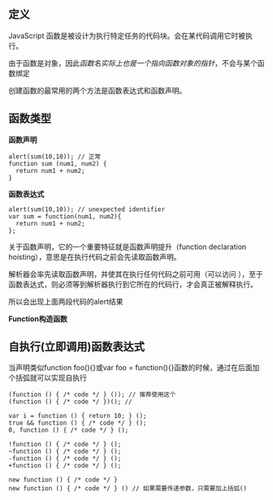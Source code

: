 ## 定义
JavaScript 函数是被设计为执行特定任务的代码块。会在某代码调用它时被执行。

由于函数是对象，因此*函数名实际上也是一个指向函数对象的指针*，不会与某个函数绑定

创建函数的最常用的两个方法是函数表达式和函数声明。

## 函数类型

**函数声明**
```
alert(sum(10,10)); // 正常
function sum (num1, num2) { 
  return num1 + num2; 
}
```
**函数表达式**
```
alert(sum(10,10)); // unexpected identifier
var sum = function(num1, num2){ 
  return num1 + num2; 
};
```
关于函数声明，它的一个重要特征就是函数声明提升（function declaration hoisting），意思是在执行代码之前会先读取函数声明。

解析器会率先读取函数声明，并使其在执行任何代码之前可用（可以访问 ），至于函数表达式，则必须等到解析器执行到它所在的代码行，才会真正被解释执行。

所以会出现上面两段代码的alert结果

**Function构造函数**

## 自执行(立即调用)函数表达式

当声明类似function foo(){}或var foo = function(){}函数的时候，通过在后面加个括弧就可以实现自执行
```
(function () { /* code */ } ()); // 推荐使用这个
(function () { /* code */ })(); //

var i = function () { return 10; } ();
true && function () { /* code */ } ();
0, function () { /* code */ } ();

!function () { /* code */ } ();
~function () { /* code */ } ();
-function () { /* code */ } ();
+function () { /* code */ } ();

new function () { /* code */ }
new function () { /* code */ } () // 如果需要传递参数，只需要加上括弧()
```
